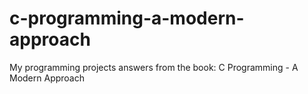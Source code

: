 # c-programming-a-modern-approach
My programming projects answers from the book: C Programming - A Modern Approach
